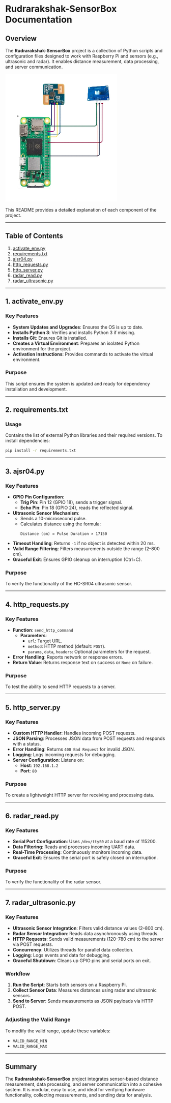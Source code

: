 

# Rudrarakshak-SensorBox Documentation  

## Overview  
The **Rudrarakshak-SensorBox** project is a collection of Python scripts and configuration files designed to work with Raspberry Pi and sensors (e.g., ultrasonic and radar). It enables distance measurement, data processing, and server communication.  


![sensorbox_connections.png](https://github.com/ssi-sipl/server_radar_ultrasonic/blob/main/sensorbox_connections.png)

This README provides a detailed explanation of each component of the project.  

---

## Table of Contents  
1. [activate_env.py](#1-activate_envpy)  
2. [requirements.txt](#2-requirementstxt)  
3. [ajsr04.py](#3-ajsr04py)  
4. [http_requests.py](#4-http_requestspy)  
5. [http_server.py](#5-http_serverpy)  
6. [radar_read.py](#6-radar_readpy)  
7. [radar_ultrasonic.py](#7-radar_ultrasonicpy)  

---

## 1. activate_env.py  

### Key Features  
- **System Updates and Upgrades**: Ensures the OS is up to date.  
- **Installs Python 3**: Verifies and installs Python 3 if missing.  
- **Installs Git**: Ensures Git is installed.  
- **Creates a Virtual Environment**: Prepares an isolated Python environment for the project.  
- **Activation Instructions**: Provides commands to activate the virtual environment.  

### Purpose  
This script ensures the system is updated and ready for dependency installation and development.  

---

## 2. requirements.txt  

### Usage  
Contains the list of external Python libraries and their required versions. To install dependencies:  
```bash  
pip install -r requirements.txt  
```  

---

## 3. ajsr04.py  

### Key Features  
- **GPIO Pin Configuration**:  
  - **Trig Pin**: Pin 12 (GPIO 18), sends a trigger signal.  
  - **Echo Pin**: Pin 18 (GPIO 24), reads the reflected signal.  
- **Ultrasonic Sensor Mechanism**:  
  - Sends a 10-microsecond pulse.  
  - Calculates distance using the formula:  
    ```text  
    Distance (cm) = Pulse Duration × 17150  
    ```  
- **Timeout Handling**: Returns `-1` if no object is detected within 20 ms.  
- **Valid Range Filtering**: Filters measurements outside the range (2–800 cm).  
- **Graceful Exit**: Ensures GPIO cleanup on interruption (Ctrl+C).  

### Purpose  
To verify the functionality of the HC-SR04 ultrasonic sensor.  

---

## 4. http_requests.py  

### Key Features  
- **Function**: `send_http_command`  
  - **Parameters**:  
    - `url`: Target URL.  
    - `method`: HTTP method (default: `POST`).  
    - `params`, `data`, `headers`: Optional parameters for the request.  
- **Error Handling**: Reports network or response errors.  
- **Return Value**: Returns response text on success or `None` on failure.  

### Purpose  
To test the ability to send HTTP requests to a server.  

---

## 5. http_server.py  

### Key Features  
- **Custom HTTP Handler**: Handles incoming POST requests.  
- **JSON Parsing**: Processes JSON data from POST requests and responds with a status.  
- **Error Handling**: Returns `400 Bad Request` for invalid JSON.  
- **Logging**: Logs incoming requests for debugging.  
- **Server Configuration**: Listens on:  
  - **Host**: `192.168.1.2`  
  - **Port**: `80`  

### Purpose  
To create a lightweight HTTP server for receiving and processing data.  

---

## 6. radar_read.py  

### Key Features  
- **Serial Port Configuration**: Uses `/dev/ttyS0` at a baud rate of 115200.  
- **Data Filtering**: Reads and processes incoming UART data.  
- **Real-Time Processing**: Continuously monitors incoming data.  
- **Graceful Exit**: Ensures the serial port is safely closed on interruption.  

### Purpose  
To verify the functionality of the radar sensor.  

---

## 7. radar_ultrasonic.py  

### Key Features  
- **Ultrasonic Sensor Integration**: Filters valid distance values (2–800 cm).  
- **Radar Sensor Integration**: Reads data asynchronously using threads.  
- **HTTP Requests**: Sends valid measurements (120–780 cm) to the server via POST requests.  
- **Concurrency**: Utilizes threads for parallel data collection.  
- **Logging**: Logs events and data for debugging.  
- **Graceful Shutdown**: Cleans up GPIO pins and serial ports on exit.  

### Workflow  
1. **Run the Script**: Starts both sensors on a Raspberry Pi.  
2. **Collect Sensor Data**: Measures distances using radar and ultrasonic sensors.  
3. **Send to Server**: Sends measurements as JSON payloads via HTTP POST.  

### Adjusting the Valid Range  
To modify the valid range, update these variables:  
- `VALID_RANGE_MIN`  
- `VALID_RANGE_MAX`  

---

## Summary  
The **Rudrarakshak-SensorBox** project integrates sensor-based distance measurement, data processing, and server communication into a cohesive system. It is modular, easy to use, and ideal for verifying hardware functionality, collecting measurements, and sending data for analysis.  


